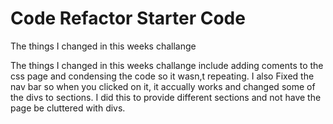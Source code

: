 # Code Refactor Starter Code

The things I changed in this weeks challange

The things I changed in this weeks challange include adding coments to the css page and condensing the code so it wasn,t repeating.
I also Fixed the nav bar so when you clicked on it, it accually works and changed some of the divs to sections. I did this to provide different sections and not have the page be cluttered with divs.  